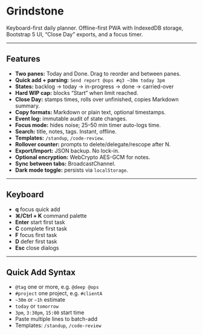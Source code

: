 # Grindstone

Keyboard-first daily planner. Offline-first PWA with IndexedDB storage, Bootstrap 5 UI, “Close Day” exports, and a focus timer.

---

## Features

- **Two panes:** Today and Done. Drag to reorder and between panes.
- **Quick add + parsing:** `Send report @ops #q3 ~30m today 3pm`
- **States:** backlog → today → in-progress → done → carried-over
- **Hard WIP cap:** blocks “Start” when limit reached.
- **Close Day:** stamps times, rolls over unfinished, copies Markdown summary.
- **Copy formats:** Markdown or plain text, optional timestamps.
- **Event log:** immutable audit of state changes.
- **Focus mode:** hides noise; 25–50 min timer auto-logs time.
- **Search:** title, notes, tags. Instant, offline.
- **Templates:** `/standup`, `/code-review`.
- **Rollover counter:** prompts to delete/delegate/rescope after N.
- **Export/Import:** JSON backup. No lock-in.
- **Optional encryption:** WebCrypto AES-GCM for notes.
- **Sync between tabs:** BroadcastChannel.
- **Dark mode toggle:** persists via `localStorage`.

---

## Keyboard

- **q** focus quick add
- **⌘/Ctrl + K** command palette
- **Enter** start first task
- **C** complete first task
- **F** focus first task
- **D** defer first task
- **Esc** close dialogs

---

## Quick Add Syntax

- `@tag` one or more, e.g. `@deep @ops`
- `#project` one project, e.g. `#clientA`
- `~30m` or `~1h` estimate
- `today` or `tomorrow`
- `3pm`, `3:30pm`, `15:00` start time
- Paste multiple lines to batch-add
- Templates: `/standup`, `/code-review`
